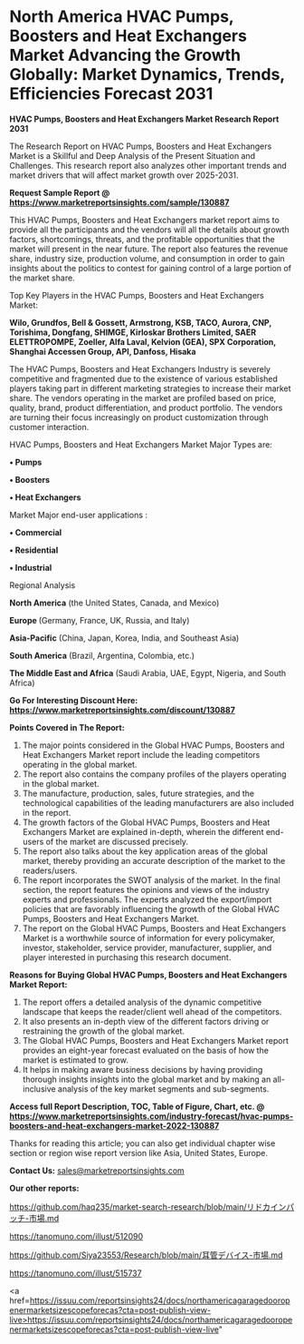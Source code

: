# North America HVAC Pumps, Boosters and Heat Exchangers Market Advancing the Growth Globally: Market Dynamics, Trends, Efficiencies Forecast 2031

<strong>HVAC Pumps, Boosters and Heat Exchangers Market Research Report 2031</strong>

The Research Report on HVAC Pumps, Boosters and Heat Exchangers Market is a Skillful and Deep Analysis of the Present Situation and Challenges. This research report also analyzes other important trends and market drivers that will affect market growth over 2025-2031.

<strong>Request Sample Report @ <a href=https://www.marketreportsinsights.com/sample/130887>https://www.marketreportsinsights.com/sample/130887</a></strong>

This HVAC Pumps, Boosters and Heat Exchangers market report aims to provide all the participants and the vendors will all the details about growth factors, shortcomings, threats, and the profitable opportunities that the market will present in the near future. The report also features the revenue share, industry size, production volume, and consumption in order to gain insights about the politics to contest for gaining control of a large portion of the market share.

Top Key Players in the HVAC Pumps, Boosters and Heat Exchangers Market:

<strong>Wilo, Grundfos, Bell & Gossett, Armstrong, KSB, TACO, Aurora, CNP, Torishima, Dongfang, SHIMGE, Kirloskar Brothers Limited, SAER ELETTROPOMPE, Zoeller, Alfa Laval, Kelvion (GEA), SPX Corporation, Shanghai Accessen Group, API, Danfoss, Hisaka</strong>

The HVAC Pumps, Boosters and Heat Exchangers Industry is severely competitive and fragmented due to the existence of various established players taking part in different marketing strategies to increase their market share. The vendors operating in the market are profiled based on price, quality, brand, product differentiation, and product portfolio. The vendors are turning their focus increasingly on product customization through customer interaction.

HVAC Pumps, Boosters and Heat Exchangers Market Major Types are:

<strong>• Pumps

• Boosters

• Heat Exchangers</strong>

Market Major end-user applications :

<strong>• Commercial

• Residential

• Industrial</strong>

Regional Analysis

</u><strong><b>North America</b></strong> (the United States, Canada, and Mexico)

<strong><b>Europe </b></strong>(Germany, France, UK, Russia, and Italy)

<strong><b>Asia-Pacific</b></strong> (China, Japan, Korea, India, and Southeast Asia)

<strong><b>South America</b></strong> (Brazil, Argentina, Colombia, etc.)

<strong><b>The Middle East and Africa</b></strong> (Saudi Arabia, UAE, Egypt, Nigeria, and South Africa)

<strong>Go For Interesting Discount Here: <a href=https://www.marketreportsinsights.com/discount/130887>https://www.marketreportsinsights.com/discount/130887</a></strong>

<strong>Points Covered in The Report:</strong>
<ol>
  <li>The major points considered in the Global HVAC Pumps, Boosters and Heat Exchangers Market report include the leading competitors operating in the global market.</li>
  <li>The report also contains the company profiles of the players operating in the global market.</li>
  <li>The manufacture, production, sales, future strategies, and the technological capabilities of the leading manufacturers are also included in the report.</li>
  <li>The growth factors of the Global HVAC Pumps, Boosters and Heat Exchangers Market are explained in-depth, wherein the different end-users of the market are discussed precisely.</li>
  <li>The report also talks about the key application areas of the global market, thereby providing an accurate description of the market to the readers/users.</li>
  <li>The report incorporates the SWOT analysis of the market. In the final section, the report features the opinions and views of the industry experts and professionals. The experts analyzed the export/import policies that are favorably influencing the growth of the Global HVAC Pumps, Boosters and Heat Exchangers Market.</li>
  <li>The report on the Global HVAC Pumps, Boosters and Heat Exchangers Market is a worthwhile source of information for every policymaker, investor, stakeholder, service provider, manufacturer, supplier, and player interested in purchasing this research document.</li>
</ol>
<strong>Reasons for Buying Global HVAC Pumps, Boosters and Heat Exchangers Market Report:</strong>

<ol>
  <li>The report offers a detailed analysis of the dynamic competitive landscape that keeps the reader/client well ahead of the competitors.</li>
  <li>It also presents an in-depth view of the different factors driving or restraining the growth of the global market.</li>
  <li>The Global HVAC Pumps, Boosters and Heat Exchangers Market report provides an eight-year forecast evaluated on the basis of how the market is estimated to grow.</li>
  <li>It helps in making aware business decisions by having providing thorough insights insights into the global market and by making an all-inclusive analysis of the key market segments and sub-segments.</li>
</ol>
<strong>Access full Report Description, TOC, Table of Figure, Chart, etc. @ <a href=https://www.marketreportsinsights.com/industry-forecast/hvac-pumps-boosters-and-heat-exchangers-market-2022-130887>https://www.marketreportsinsights.com/industry-forecast/hvac-pumps-boosters-and-heat-exchangers-market-2022-130887</a></strong>


Thanks for reading this article; you can also get individual chapter wise section or region wise report version like Asia, United States, Europe.

<strong>Contact Us:</strong>
sales@marketreportsinsights.com

<strong>Our other reports:</strong>

<a href=https://github.com/haq235/market-search-research/blob/main/リドカインパッチ-市場.md>https://github.com/haq235/market-search-research/blob/main/リドカインパッチ-市場.md</a>

<a href=https://tanomuno.com/illust/512090>https://tanomuno.com/illust/512090</a>

<a href=https://github.com/Siya23553/Research/blob/main/耳管デバイス-市場.md>https://github.com/Siya23553/Research/blob/main/耳管デバイス-市場.md</a>

<a href=https://tanomuno.com/illust/515737>https://tanomuno.com/illust/515737</a>

<a href=https://issuu.com/reportsinsights24/docs/northamericagaragedooropenermarketsizescopeforecas?cta=post-publish-view-live>https://issuu.com/reportsinsights24/docs/northamericagaragedooropenermarketsizescopeforecas?cta=post-publish-view-live</a>"
